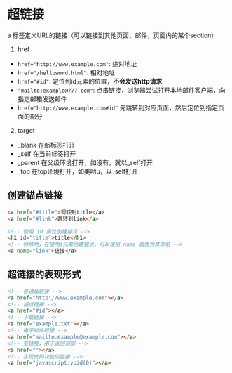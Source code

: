 # 超链接
a 标签定义URL的链接（可以链接到其他页面，邮件，页面内的某个section）

1. href
  * `href="http://www.example.com"`: 绝对地址
  * `href="/helloword.html"`: 相对地址
  * `href="#id"`: 定位到id元素的位置，**不会发送http请求**
  * `"mailto:example@777.com"`: 点击链接，浏览器尝试打开本地邮件客户端，向指定邮箱发送邮件
  * `href="http://www.example.com#id"` 先跳转到对应页面，然后定位到指定页面的部分

2. target
  * _blank 在新标签打开
  * _self 在当前标签打开
  * _parent 在父级环境打开，如没有，就以_self打开
  * _top 在top环境打开，如美哟u，以_self打开

## 创建锚点链接
```html
<a href="#title">调转到title</a>
<a href="#link">跳转到link</a>

<!-- 使用 id 属性创建锚点 -->
<h1 id="title">title</h1>
<!-- 特殊地，在使用a元素创建锚点，可以使用 name 属性为其命名 -->
<a name="link">链接</a> 
```

## 超链接的表现形式
```html
<!-- 普通超链接 -->
<a href="http://www.example.com"></a>
<!-- 锚点链接 -->
<a href="#id"></a>
<!-- 下载链接 -->
<a href="example.txt"></a>
<!-- 电子邮件链接 -->
<a href="mailto:example@example.com"></a>
<!-- 空链接，用于返回顶部 -->
<a href=""></a>
<!-- 实现代码功能的链接 -->
<a href="javascript:void(0)"></a>
```